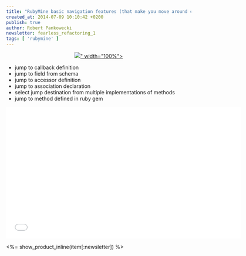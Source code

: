 ```yaml
---
title: "RubyMine basic navigation features (that make you move around code fast)"
created_at: 2014-07-09 10:10:42 +0200
publish: true
author: Robert Pankowecki
newsletter: fearless_refactoring_1
tags: [ 'rubymine' ]
---
```


<p>
  <a href="https://www.youtube.com/watch?v=uRh2uetV4_I">
    <figure align="center">
      <img src="<%= src_fit("rubymine/navigation-features2.jpg") %>" width="100%">
    </figure>
  </a>
</p>

* jump to callback definition
* jump to field from schema
* jump to accessor definition
* jump to association declaration
* select jump destination from multiple implementations of methods
* jump to method defined in ruby gem

<!-- more -->

<iframe width="640" height="360" src="//www.youtube.com/embed/uRh2uetV4_I" frameborder="0" allowfullscreen></iframe>

<%= show_product_inline(item[:newsletter]) %>
